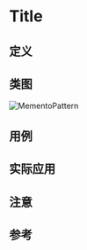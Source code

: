 
# Title

## 定义

## 类图

![MementoPattern](https://gitee.com/gdhu/testtingop/raw/master/2019-11-30_015.jpg)

## 用例

## 实际应用

## 注意

## 参考